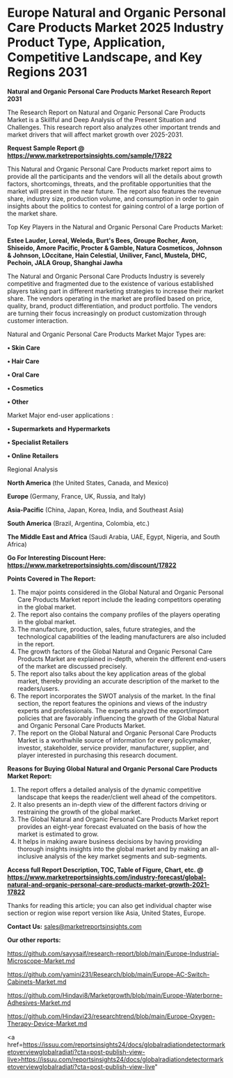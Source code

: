  # Europe Natural and Organic Personal Care Products Market 2025 Industry Product Type, Application, Competitive Landscape, and Key Regions 2031

<strong>Natural and Organic Personal Care Products Market Research Report 2031</strong>

The Research Report on Natural and Organic Personal Care Products Market is a Skillful and Deep Analysis of the Present Situation and Challenges. This research report also analyzes other important trends and market drivers that will affect market growth over 2025-2031.

<strong>Request Sample Report @ <a href=https://www.marketreportsinsights.com/sample/17822>https://www.marketreportsinsights.com/sample/17822</a></strong>

This Natural and Organic Personal Care Products market report aims to provide all the participants and the vendors will all the details about growth factors, shortcomings, threats, and the profitable opportunities that the market will present in the near future. The report also features the revenue share, industry size, production volume, and consumption in order to gain insights about the politics to contest for gaining control of a large portion of the market share.

Top Key Players in the Natural and Organic Personal Care Products Market:

<strong>Estee Lauder, Loreal, Weleda, Burt's Bees, Groupe Rocher, Avon, Shiseido, Amore Pacific, Procter & Gamble, Natura Cosmeticos, Johnson & Johnson, LOccitane, Hain Celestial, Uniliver, Fancl, Mustela, DHC, Pechoin, JALA Group, Shanghai Jawha</strong>

The Natural and Organic Personal Care Products Industry is severely competitive and fragmented due to the existence of various established players taking part in different marketing strategies to increase their market share. The vendors operating in the market are profiled based on price, quality, brand, product differentiation, and product portfolio. The vendors are turning their focus increasingly on product customization through customer interaction.

Natural and Organic Personal Care Products Market Major Types are:

<strong>• Skin Care

• Hair Care

• Oral Care

• Cosmetics

• Other</strong>

Market Major end-user applications :

<strong>• Supermarkets and Hypermarkets

• Specialist Retailers

• Online Retailers</strong>

Regional Analysis

</u><strong><b>North America</b></strong> (the United States, Canada, and Mexico)

<strong><b>Europe </b></strong>(Germany, France, UK, Russia, and Italy)

<strong><b>Asia-Pacific</b></strong> (China, Japan, Korea, India, and Southeast Asia)

<strong><b>South America</b></strong> (Brazil, Argentina, Colombia, etc.)

<strong><b>The Middle East and Africa</b></strong> (Saudi Arabia, UAE, Egypt, Nigeria, and South Africa)

<strong>Go For Interesting Discount Here: <a href=https://www.marketreportsinsights.com/discount/17822>https://www.marketreportsinsights.com/discount/17822</a></strong>

<strong>Points Covered in The Report:</strong>
<ol>
  <li>The major points considered in the Global Natural and Organic Personal Care Products Market report include the leading competitors operating in the global market.</li>
  <li>The report also contains the company profiles of the players operating in the global market.</li>
  <li>The manufacture, production, sales, future strategies, and the technological capabilities of the leading manufacturers are also included in the report.</li>
  <li>The growth factors of the Global Natural and Organic Personal Care Products Market are explained in-depth, wherein the different end-users of the market are discussed precisely.</li>
  <li>The report also talks about the key application areas of the global market, thereby providing an accurate description of the market to the readers/users.</li>
  <li>The report incorporates the SWOT analysis of the market. In the final section, the report features the opinions and views of the industry experts and professionals. The experts analyzed the export/import policies that are favorably influencing the growth of the Global Natural and Organic Personal Care Products Market.</li>
  <li>The report on the Global Natural and Organic Personal Care Products Market is a worthwhile source of information for every policymaker, investor, stakeholder, service provider, manufacturer, supplier, and player interested in purchasing this research document.</li>
</ol>
<strong>Reasons for Buying Global Natural and Organic Personal Care Products Market Report:</strong>

<ol>
  <li>The report offers a detailed analysis of the dynamic competitive landscape that keeps the reader/client well ahead of the competitors.</li>
  <li>It also presents an in-depth view of the different factors driving or restraining the growth of the global market.</li>
  <li>The Global Natural and Organic Personal Care Products Market report provides an eight-year forecast evaluated on the basis of how the market is estimated to grow.</li>
  <li>It helps in making aware business decisions by having providing thorough insights insights into the global market and by making an all-inclusive analysis of the key market segments and sub-segments.</li>
</ol>
<strong>Access full Report Description, TOC, Table of Figure, Chart, etc. @ <a href=https://www.marketreportsinsights.com/industry-forecast/global-natural-and-organic-personal-care-products-market-growth-2021-17822>https://www.marketreportsinsights.com/industry-forecast/global-natural-and-organic-personal-care-products-market-growth-2021-17822</a></strong>


Thanks for reading this article; you can also get individual chapter wise section or region wise report version like Asia, United States, Europe.

<strong>Contact Us:</strong>
sales@marketreportsinsights.com

<strong>Our other reports:</strong>

<a href=https://github.com/sayysaif/research-report/blob/main/Europe-Industrial-Microscope-Market.md>https://github.com/sayysaif/research-report/blob/main/Europe-Industrial-Microscope-Market.md</a>

<a href=https://github.com/yamini231/Research/blob/main/Europe-AC-Switch-Cabinets-Market.md>https://github.com/yamini231/Research/blob/main/Europe-AC-Switch-Cabinets-Market.md</a>

<a href=https://github.com/Hindavi8/Marketgrowth/blob/main/Europe-Waterborne-Adhesives-Market.md>https://github.com/Hindavi8/Marketgrowth/blob/main/Europe-Waterborne-Adhesives-Market.md</a>

<a href=https://github.com/Hindavi23/researchtrend/blob/main/Europe-Oxygen-Therapy-Device-Market.md>https://github.com/Hindavi23/researchtrend/blob/main/Europe-Oxygen-Therapy-Device-Market.md</a>

<a href=https://issuu.com/reportsinsights24/docs/globalradiationdetectormarketoverviewglobalradiati?cta=post-publish-view-live>https://issuu.com/reportsinsights24/docs/globalradiationdetectormarketoverviewglobalradiati?cta=post-publish-view-live</a>"
